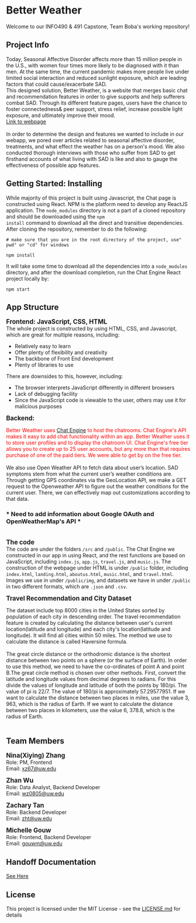 # Better Weather
Welcome to our INFO490 & 491 Capstone, Team Boba's working repository! <br/>

## Project Info
Today, Seasonal Affective Disorder affects more than 15 million people in the U.S., with women four times more likely to be diagnosed with it than men. At the same time, the current pandemic makes more people live under limited social interaction and reduced sunlight exposure, which are leading factors that could cause/exacerbate SAD. <br/>
This designed solution, Better Weather, is a website that merges basic chat and recommendation features in order to give supports and help sufferers combat SAD. Through its different feature pages, users have the chance to foster connectedness& peer support, stress relief, increase possible light exposure, and ultimately improve their mood.<br/>
<a href='https://okenchuu.github.io/capstone_teamboba/landing.html'>Link to webpage</a>
<br>
<br>
In order to determine the design and features we wanted to include in our webapp, we pored over articles related to seasonal affective disorder, treatments, and what effect the weather has on a person's mood. We also conducted thorough interviews with those who suffer from SAD to get firsthand accounts of what living with SAD is like and also to gauge the effectiveness of possible app features. 

## Getting Started: Installing
While majority of this project is built using Javascript, the Chat page is constructed using React. NPM is the platform need to develop any ReactJS application. The <code>node_modules</code> directory is not a part of a cloned repository and should be downloaded using the <code>npm install</code> command to download all the direct and transitive dependencies. After cloning the repository, remember to do the following:

```
# make sure that you are in the root directory of the project, use" pwd" or "cd" for windows

npm install
```

It will take some time to download all the dependencies into a <code>node_modules</code> directory, and after the download completion, run the Chat Engine React project locally by:

```
npm start
```

## App Structure
<span style="font-size:17px;">**Frontend: JavaScript, CSS, HTML**</span><br>
The whole project is constructed by using HTML, CSS, and Javascript, which are great for multiple reasons, including:<br>
<ul>
<li>Relatively easy to learn</li>
<li>Offer plenty of flexibility and creativity </li>
<li>The backbone of Front End development</li>
<li>Plenty of libraries to use</li>
</ul>
There are downsides to this, however, including:
<ul>
<li>The browser interprets JavaScript differently in different browsers</li>
<li>Lack of debugging facility </li>
<li>Since the JavaScript code is viewable to the user, others may use it for malicious purposes</li>
</ul>
<strong style="font-size:17px;">Backend:</strong><br>

<span style="color: red">Better Weather uses <a href='https://chatengine.io/'>Chat Engine</a> to host the chatrooms. Chat Engine's API makes it easy to add chat functionality within an app. Better Weather uses it to store user profiles and to display the chatroom UI. Chat Engine's free tier allows you to create up to 25 user accounts, but any more than that requires purchase of one of the paid tiers. We were able to get by on the free tier.</span><br><br>
We also use Open Weather API to fetch data about user’s location. SAD symptoms stem from what the current user’s weather conditions are. Through getting GPS coordinates via the GeoLocation API, we make a GET request to the Openweather API to figure out the weather conditions for the current user. There, we can effectively map out customizations according to that data.

### * Need to add information about Google OAuth and OpenWeatherMap's API *<br><br>

<strong style="font-size:17px;">The code</strong><br>
The code are under the folders <code>/src</code> and <code>/public</code>. The Chat Engine we constructed in our app in using React, and the rest functions are based on JavaScript, including <code>index.js</code>, <code>app.js</code>, <code>travel.js</code>, and <code>music.js</code>. The construction of the webpage under HTML is under <code>/public</code> folder, including <code>index.html</code>, <code>landing.html</code>, <code>aboutus.html</code>, <code>music.html</code>, and <code>travel.html</code>. Images we use in under <code>/public/img</code>, and datasets we have in under <code>/public</code> in two different formats, which are <code>.json</code> and <code>.csv</code>.

<strong style="font-size:17px;">Travel Recommendation and City Dataset</strong><br>

The dataset include top 8000 cities in the United States sorted by population of each city in descending order. The travel recommendation feature is created by calculating the distance between user's current location(latitude and longitude) and each city's location(latitude and longitude). It will find all cities within 50 miles. The method we use to calculate the distance is called Haversine formula.
<br>
<br>The great circle distance or the orthodromic distance is the shortest distance between two points on a sphere (or the surface of Earth). In order to use this method, we need to have the co-ordinates of point A and point B.The great circle method is chosen over other methods. First, convert the latitude and longitude values from decimal degrees to radians. For this divide the values of longitude and latitude of both the points by 180/pi. The value of pi is 22/7. The value of 180/pi is approximately 57.29577951. If we want to calculate the distance between two places in miles, use the value 3, 963, which is the radius of Earth. If we want to calculate the distance between two places in kilometers, use the value 6, 378.8, which is the radius of Earth.<br><br>


## Team Members
<span style="font-size:17px;">**Nina(Xiying) Zhang**</span><br>
Role: PM, Frontend<br>
Email: xz67@uw.edu

<span style="font-size:17px;">**Zhan Wu**</span><br>
Role: Data Analyst, Backend Developer<br>
Email: wz0805@uw.edu

<span style="font-size:17px;">**Zachary Tan**</span><br>
Role: Backend Developer<br>
Email: zht@uw.edu

<span style="font-size:17px;">**Michelle Gouw**</span><br>
Role: Frontend, Backend Developer<br>
Email: gouwm@uw.edu

## Handoff Documentation
<a href='https://github.com/Okenchuu/capstone_teamboba/blob/main/documentation/Handoff.md'>See Here</a>

## License
This project is licensed under the MIT License - see the <a href='https://github.com/Okenchuu/capstone_teamboba/blob/main/LICENSE.md'>LICENSE.md</a> for details
